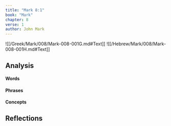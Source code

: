 ```yaml
---
title: "Mark 8:1"
book: "Mark"
chapter: 8
verse: 1
author: John Mark
---
```

![[/Greek/Mark/008/Mark-008-001G.md#Text]]
![[/Hebrew/Mark/008/Mark-008-001H.md#Text]]

## Analysis

#### Words

#### Phrases

#### Concepts

## Reflections

